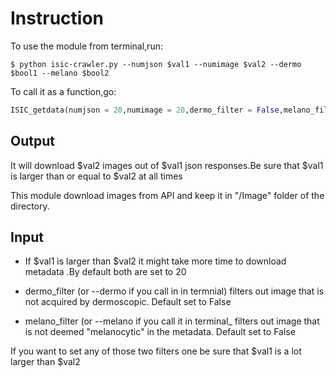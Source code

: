 # Instruction
To use the module from terminal,run:

```console
$ python isic-crawler.py --numjson $val1 --numimage $val2 --dermo $bool1 --melano $bool2
```

To call it as a function,go:

```python
ISIC_getdata(numjson = 20,numimage = 20,dermo_filter = False,melano_filter = False)
```

## Output

It will download $val2 images out of $val1 json responses.Be sure that $val1 is larger than or equal to $val2 at all times

This module download images from API and keep it in "/Image" folder of the directory.

## Input

- If $val1 is larger than $val2 it might take more time to download metadata .By default both are set to 20

- dermo_filter (or --dermo if you call in in termnial) filters out image that is not acquired by dermoscopic. Default set to False

- melano_filter (or --melano if you call it in terminal_   filters out image that is not deemed "melanocytic" in the metadata. Default set to False

If you want to set any of those two filters one be sure that $val1 is a lot larger than $val2

